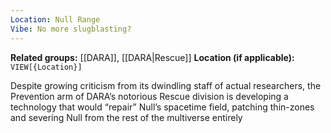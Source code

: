 ```yaml
---
Location: Null Range
Vibe: No more slugblasting?
---
```

**Related groups:** [[DARA]], [[DARA|Rescue]]
**Location (if applicable):** `VIEW[{Location}]`

Despite growing criticism from its dwindling staff of actual researchers, the Prevention arm of DARA’s notorious Rescue division is developing a technology that would “repair” Null’s spacetime field, patching thin-zones and severing Null from the rest of the multiverse entirely